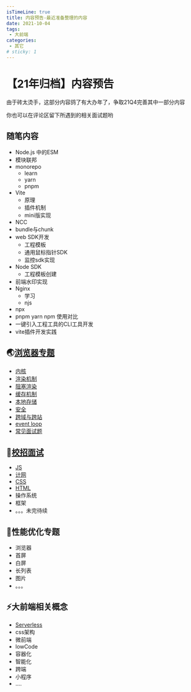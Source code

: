 ```yaml
---
isTimeLine: true
title: 内容预告-最近准备整理的内容
date: 2021-10-04
tags:
 - 大前端
categories:
 - 其它
# sticky: 1
---
```


# 【21年归档】内容预告

由于砖太烫手，这部分内容鸽了有大办年了，争取21Q4完善其中一部分内容

你也可以在评论区留下所遇到的相关面试题哟

## 随笔内容
* Node.js 中的ESM
* 模块联邦
* monorepo
  * learn
  * yarn
  * pnpm
* Vite
  * 原理
  * 插件机制
  * mini版实现
* NCC
* bundle与chunk
* web SDK开发
  * 工程模板
  * 通用鼠标指针SDK
  * 监控sdk实现
* Node SDK
  * 工程模板创建
* 前端水印实现
* Nginx
  * 学习
  * njs
* npx
* pnpm yarn npm 使用对比
* 一键引入工程工具的CLI工具开发
* vite插件开发实践

## :earth_asia:[浏览器专题](./../../bigWeb/browser/index.md)
* [内核](./../../bigWeb/browser/core.md)
* [渲染机制](./../../bigWeb/browser/render.md)
* [阻塞渲染](./../../bigWeb/browser/block.md)
* [缓存机制](./../../bigWeb/browser/cache.md)
* [本地存储](./../../bigWeb/browser/storage.md)
* [安全](./../../bigWeb/browser/safe.md)
* [跨域与跨站](./../../bigWeb/browser/cors.md)
* [event loop](./../../bigWeb/browser/eventloop.md)
* [常见面试题](./../../bigWeb/browser/problem.md)

## :pencil:[校招面试](./../../bigWeb/browser/index.md)
* [JS](./../../offer/campus/javascript.md)
* [计网](./../../offer/campus/internet.md)
* [CSS](./../../offer/campus/css.md)
* [HTML](./../../offer/campus/html.md)
* 操作系统
* 框架
* 。。。未完待续

## :rocket:性能优化专题
* 浏览器
* 首屏
* 白屏
* 长列表
* 图片
* 。。。

## :zap:大前端相关概念
* [Serverless](./../../technology/theory/serverless.md)
* css架构
* 微前端
* lowCode
* 容器化
* 智能化
* 跨端
* 小程序
* ....


